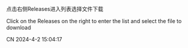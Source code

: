  点击右侧Releases进入列表选择文件下载

 Click on the Releases on the right to enter the list and select the file to download

CN 2024-4-2 15:04:17
